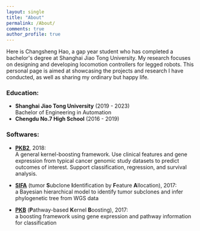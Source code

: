 ```yaml
---
layout: single
title: "About"
permalink: /About/
comments: true
author_profile: true
---
```



Here is Changsheng Hao, a gap year student who has completed a bachelor's degree at Shanghai Jiao Tong University. My research focuses on designing and developing locomotion controllers for legged robots. This personal page is aimed at showcasing the projects and research I have conducted, as well as sharing my ordinary but happy life.


### Education:
- **Shanghai Jiao Tong University** (2019 - 2023)   
  Bachelor of Engineering in Automation
- **Chengdu No.7 High School** (2016 - 2019)   


### Softwares:
- [**PKB2**](https://github.com/zengliX/PKB2), 2018:      
	A general kernel-boosting framework. Use clinical features and gene expression from typical cancer genomic study datasets to predict outcomes of interest. Support classification, regression, and survival analysis.

- [**SIFA**](https://github.com/zengliX/SIFA) (tumor **S**ubclone **I**dentification by **F**eature **A**llocation), 2017:            
	a Bayesian hierarchical model to identify tumor subclones and infer phylogenetic tree from WGS data
 
- [**PKB**](https://github.com/zengliX/PKB) (**P**athway-based **K**ernel **B**oosting), 2017:      
	a boosting framework using gene expression and pathway information for classification
 
